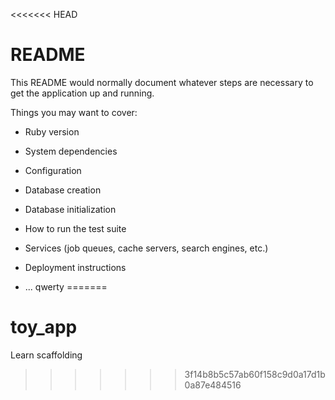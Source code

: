 <<<<<<< HEAD
# README

This README would normally document whatever steps are necessary to get the
application up and running.

Things you may want to cover:

* Ruby version

* System dependencies

* Configuration

* Database creation

* Database initialization

* How to run the test suite

* Services (job queues, cache servers, search engines, etc.)

* Deployment instructions

* ...
qwerty
=======
# toy_app
Learn scaffolding
>>>>>>> 3f14b8b5c57ab60f158c9d0a17d1b0a87e484516
